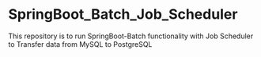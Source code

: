 # SpringBoot_Batch_Job_Scheduler
This repository is to run SpringBoot-Batch functionality with Job Scheduler to Transfer data from MySQL to PostgreSQL
